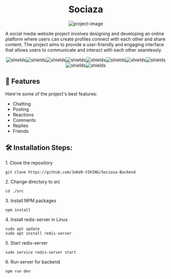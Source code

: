 <h1 align="center" id="title">Sociaza</h1>

<p align="center"><img src="https://socialify.git.ci/JoKeR-VIKING/Sociaza-Backend/image?description=1&amp;font=Source%20Code%20Pro&amp;language=1&amp;name=1&amp;owner=1&amp;pattern=Solid&amp;theme=Dark" alt="project-image"></p>

<p id="description">A social media website project involves designing and developing an online platform where users can create profiles connect with each other and share content. The project aims to provide a user-friendly and engaging interface that allows users to communicate and interact with each other seamlessly.</p>

<p align="center"><img src="https://img.shields.io/badge/typescript-%23007ACC.svg?style=for-the-badge&amp;logo=typescript&amp;logoColor=white" alt="shields"><img src="https://img.shields.io/badge/node.js-6DA55F?style=for-the-badge&amp;logo=node.js&amp;logoColor=white" alt="shields"><img src="https://img.shields.io/badge/redis-%23DD0031.svg?style=for-the-badge&amp;logo=redis&amp;logoColor=white" alt="shields"><img src="https://img.shields.io/badge/MongoDB-%234ea94b.svg?style=for-the-badge&amp;logo=mongodb&amp;logoColor=white" alt="shields"><img src="https://img.shields.io/badge/Socket.io-black?style=for-the-badge&amp;logo=socket.io&amp;badgeColor=010101" alt="shields"><img src="https://img.shields.io/badge/git-%23F05033.svg?style=for-the-badge&amp;logo=git&amp;logoColor=white" alt="shields"><img src="https://img.shields.io/badge/github-%23121011.svg?style=for-the-badge&amp;logo=github&amp;logoColor=white" alt="shields"><img src="https://img.shields.io/badge/-jest-%23C21325?style=for-the-badge&amp;logo=jest&amp;logoColor=white" alt="shields"><img src="https://img.shields.io/badge/AWS-%23FF9900.svg?style=for-the-badge&amp;logo=amazon-aws&amp;logoColor=white" alt="shields"><img src="https://img.shields.io/badge/vercel-%23000000.svg?style=for-the-badge&amp;logo=vercel&amp;logoColor=white" alt="shields"></p>

  
  
<h2>🧐 Features</h2>

Here're some of the project's best features:

*   Chatting
*   Posting
*   Reactions
*   Comments
*   Replies
*   Friends

<h2>🛠️ Installation Steps:</h2>

<p>1. Clone the repository</p>

```
git clone https://github.com/JoKeR-VIKING/Sociaza-Backend
```

<p>2. Change directory to src</p>

```
cd ./src
```

<p>3. Install NPM packages</p>

```
npm install
```

<p>4. Install redis-server in Linux</p>

```
sudo apt update 
sudo apt install redis-server
```

<p>5. Start redis-server</p>

```
sudo service redis-server start
```

<p>6. Run server for backend</p>

```
npm run dev
```